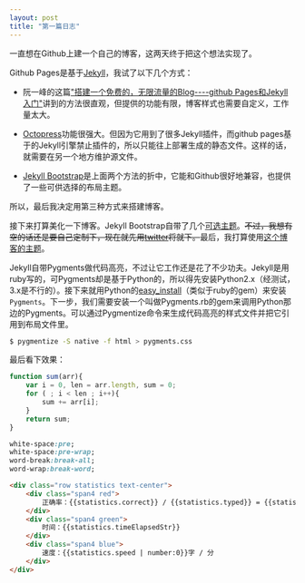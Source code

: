 ```yaml
---
layout: post
title: "第一篇日志"
---
```


一直想在Github上建一个自己的博客，这两天终于把这个想法实现了。

Github Pages是基于[Jekyll](http://jekyllrb.com/)，我试了以下几个方式：

* 阮一峰的这篇["搭建一个免费的，无限流量的Blog----github Pages和Jekyll入门"](http://www.ruanyifeng.com/blog/2012/08/blogging_with_jekyll.html)讲到的方法很直观，但提供的功能有限，博客样式也需要自定义，工作量太大。
 
* [Octopress](http://octopress.org)功能很强大。但因为它用到了很多Jekyll插件，而github pages基于的Jekyll引擎禁止插件的，所以只能往上部署生成的静态文件。这样的话，就需要在另一个地方维护源文件。

* [Jekyll Bootstrap](http://jekyllbootstrap.com/)是上面两个方法的折中，它能和Github很好地兼容，也提供了一些可供选择的布局主题。

所以，最后我决定用第三种方式来搭建博客。	



接下来打算美化一下博客。Jekyll Bootstrap自带了几个[可选主题](http://jekyllbootstrap.com/usage/jekyll-theming.html)。~~不过，我想有空的话还是要自己定制下，现在就先用[twitter](http://themes.jekyllbootstrap.com/preview/twitter)将就下。~~最后，我打算使用[这个博客的主题](http://webfrogs.me/)。

Jekyll自带Pygments做代码高亮，不过让它工作还是花了不少功夫。Jekyll是用ruby写的，可Pygments却是基于Python的，所以得先安装Python2.x（经测试，3.x是不行的）。接下来就用Python的[easy_install](http://chxt6896.github.io/python/2011/12/03/python-setuptools-easyinstall.html)（类似于ruby的gem）来安装```Pygments```。下一步，我们需要安装一个叫做Pygments.rb的gem来调用Python那边的Pygments。可以通过Pygmentize命令来生成代码高亮的样式文件并把它引用到布局文件里。

```bash
$ pygmentize -S native -f html > pygments.css
```

最后看下效果：

```javascript
function sum(arr){
	var i = 0, len = arr.length, sum = 0;
	for ( ; i < len ; i++){
		sum += arr[i];
	}
	return sum;
}
```

```css
white-space:pre;
white-space:pre-wrap;
word-break:break-all;
word-wrap:break-word;
```

```html
<div class="row statistics text-center">
	<div class="span4 red">
		正确率：{{statistics.correct}} / {{statistics.typed}} = {{statistics.correctPct | number:0}}%
	</div>
	<div class="span4 green">
		时间：{{statistics.timeElapsedStr}}
	</div>
	<div class="span4 blue">
		速度：{{statistics.speed | number:0}}字 / 分
	</div>
</div>
```
